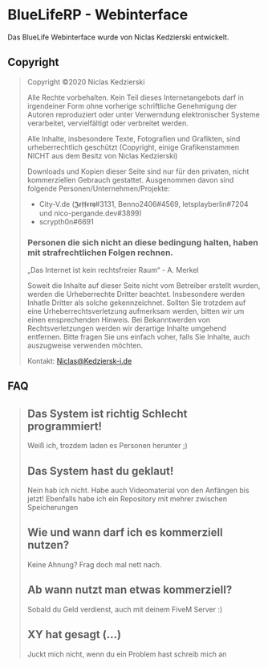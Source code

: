 # BlueLifeRP - Webinterface
Das BlueLife Webinterface wurde von Niclas Kedzierski entwickelt.

## Copyright
>Copyright ©2020 Niclas Kedzierski
>
>Alle Rechte vorbehalten. Kein Teil dieses Internetangebots darf in irgendeiner Form ohne vorherige schriftliche Genehmigung der Autoren reproduziert oder unter
>Verwerndung elektronischer Systeme verarbeitet, vervielfältigt oder verbreitet werden.
>
>Alle Inhalte, insbesondere Texte, Fotografien und Grafikten, sind urheberrechtlich geschützt (Copyright, einige Grafikenstammen NICHT aus dem Besitz von Niclas Kedzierski)
>
>Downloads und Kopien dieser Seite sind nur für den privaten, nicht kommerziellen Gebrauch gestattet.
> Ausgenommen davon sind folgende Personen/Unternehmen/Projekte:
> - City-V.de (𝕵𝖊𝖋𝖋𝖊𝖗𝖞#3131, Benno2406#4569, letsplayberlin#7204 und nico-pergande.dev#3899)
> - scrypth0n#6691
> 
> ### Personen die sich nicht an diese bedingung halten, haben mit strafrechtlichen Folgen rechnen.
> „Das Internet ist kein rechtsfreier Raum“ - A. Merkel
> 
> 
>Soweit die Inhalte auf dieser Seite nicht vom Betreiber erstellt wurden, werden die Urheberrechte Dritter beachtet. Insbesondere werden Inhatle Dritter als solche      gekennzeichnet.
>Sollten Sie trotzdem auf eine Urheberrechtsverletzung aufmerksam werden, bitten wir um einen ensprechenden Hinweis. Bei Bekanntwerden von Rechtsverletzungen werden wir derartige 
>Inhalte umgehend entfernen.
>Bitte fragen Sie uns einfach voher, falls Sie Inhalte, auch auszugweise verwenden möchten.
>
>Kontakt: Niclas@Kedziersk-i.de

## FAQ
> ## Das System ist richtig Schlecht programmiert!
> Weiß ich, trozdem laden es Personen herunter ;)
>
> ## Das System hast du geklaut!
> Nein hab ich nicht. Habe auch Videomaterial von den Anfängen bis jetzt! Ebenfalls habe ich ein Repository mit mehrer zwischen Speicherungen
> 
> ## Wie und wann darf ich es kommerziell nutzen?
> Keine Ahnung? Frag doch mal nett nach.
>
> ## Ab wann nutzt man etwas kommerziell?
> Sobald du Geld verdienst, auch mit deinem FiveM Server :) 
>
> ## XY hat gesagt (...)
> Juckt mich nicht, wenn du ein Problem hast schreib mich an
